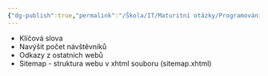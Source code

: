 ```yaml
---
{"dg-publish":true,"permalink":"/Škola/IT/Maturitní otázky/Programování/SEO/","created":"1980-01-01T00:00:00.000+01:00","updated":"2024-03-18T10:01:30.082+01:00"}
---
```


- Klíčová slova
- Navýšit počet návštěvníků
- Odkazy z ostatních webů
- Sitemap - struktura webu v xhtml souboru (sitemap.xhtml)